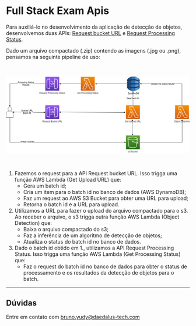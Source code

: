 # Full Stack Exam Apis

Para auxiliá-lo no desenvolvimento da aplicação de detecção de objetos, desenvolvemos duas APIs: [Request bucket URL](./get_upload_url_api) e [Request Processing Status](./get_processing_status_api).

Dado um arquivo compactado (.zip) contendo as imagens (.jpg ou .png), pensamos na seguinte pipeline de uso:

<br>

![alt text](.images/FullStackDiagram.jpg)

<br>

1. Fazemos o request para a API Request bucket URL. Isso trigga uma função AWS Lambda (Get Upload URL) que:
    - Gera um batch id;
    - Cria um item para o batch id no banco de dados (AWS DynamoDB);
    - Faz um request ao AWS S3 Bucket para obter uma URL para upload;
    - Retorna o batch id e a URL para upload.
2. Utilizamos a URL para fazer o upload do arquivo compactado para o s3. Ao receber o arquivo, o s3 trigga outra função AWS Lambda (Object Detection) que:
    - Baixa o arquivo compactado do s3;
    - Faz a inferência de um algoritmo de detecção de objetos;
    - Atualiza o status do batch id no banco de dados.
3. Dado o batch id obtido em 1., utilizamos a API Request Processing Status. Isso trigga uma função AWS Lambda (Get Processing Status) que:
    - Faz o request do batch id no banco de dados para obter o status de processamento e os resultados da detecção de objetos para o batch.

---------------------------------------------------------------------------------
## Dúvidas
Entre em contato com bruno.yudy@daedalus-tech.com